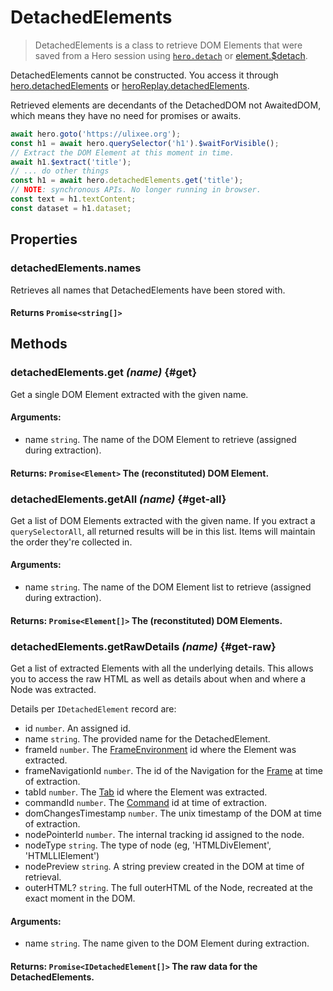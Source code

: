 # DetachedElements

> DetachedElements is a class to retrieve DOM Elements that were saved from a Hero session using [`hero.detach`](/docs/hero/basic-client/hero#detach) or [element.$detach](/docs/hero/basic-client/awaited-dom-extensions#detach).

DetachedElements cannot be constructed. You access it through [hero.detachedElements](/docs/hero/basic-client/hero#detachedElements) or [heroReplay.detachedElements](/docs/hero/basic-client/hero-replay#detachedElements).

Retrieved elements are decendants of the DetachedDOM not AwaitedDOM, which means they have no need for promises or awaits.

```js
await hero.goto('https://ulixee.org');
const h1 = await hero.querySelector('h1').$waitForVisible();
// Extract the DOM Element at this moment in time.
await h1.$extract('title');
// ... do other things
const h1 = await hero.detachedElements.get('title');
// NOTE: synchronous APIs. No longer running in browser.
const text = h1.textContent;
const dataset = h1.dataset;
```

## Properties

### detachedElements.names

Retrieves all names that DetachedElements have been stored with.

#### **Returns** `Promise<string[]>`

## Methods

### detachedElements.get *(name)* {#get}

Get a single DOM Element extracted with the given name.

#### **Arguments**:

- name `string`. The name of the DOM Element to retrieve (assigned during extraction).

#### **Returns**: `Promise<Element>` The (reconstituted) DOM Element.

### detachedElements.getAll *(name)* {#get-all}

Get a list of DOM Elements extracted with the given name. If you extract a `querySelectorAll`, all returned results will be in this list. Items will maintain the order they're collected in.

#### **Arguments**:

- name `string`. The name of the DOM Element list to retrieve (assigned during extraction).

#### **Returns**: `Promise<Element[]>` The (reconstituted) DOM Elements.

### detachedElements.getRawDetails *(name)* {#get-raw}

Get a list of extracted Elements with all the underlying details. This allows you to access the raw HTML as well as details about when and where a Node was extracted.

Details per `IDetachedElement` record are:

- id `number`. An assigned id.
- name `string`. The provided name for the DetachedElement.
- frameId `number`. The [FrameEnvironment](/docs/hero/basic-client/frame-environment) id where the Element was extracted.
- frameNavigationId `number`. The id of the Navigation for the [Frame](/docs/hero/basic-client/frame-environment) at time of extraction. 
- tabId `number`. The [Tab](/docs/hero/basic-client/tab) id where the Element was extracted.
- commandId `number`. The [Command](/docs/hero/basic-client/tab#lastCommandId) id at time of extraction.
- domChangesTimestamp `number`. The unix timestamp of the DOM at time of extraction.
- nodePointerId `number`. The internal tracking id assigned to the node.
- nodeType `string`. The type of node (eg, 'HTMLDivElement', 'HTMLLIElement')
- nodePreview `string`. A string preview created in the DOM at time of retrieval.
- outerHTML? `string`. The full outerHTML of the Node, recreated at the exact moment in the DOM.

#### **Arguments**:

- name `string`. The name given to the DOM Element during extraction.

#### **Returns**: `Promise<IDetachedElement[]>` The raw data for the DetachedElements.
